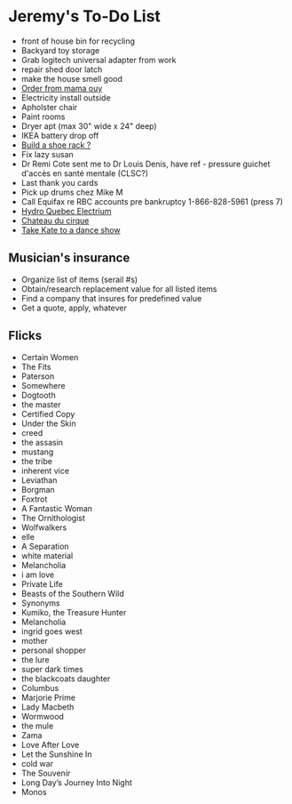 # Jeremy's To-Do List

- front of house bin for recycling
- Backyard toy storage
- Grab logitech universal adapter from work
- repair shed door latch
- make the house smell good
- [Order from mama ouy](https://www.instagram.com/mama.ouy/)
- Electricity install outside
- Apholster chair
- Paint rooms
- Dryer apt (max 30" wide x 24" deep)
- IKEA battery drop off
- [Build a shoe rack ?](https://www.youtube.com/watch?v=EWs8dlkZrtQ)
- Fix lazy susan
- Dr Remi Cote sent me to Dr Louis Denis, have ref - pressure guichet d'accès en santé mentale (CLSC?)
- Last thank you cards
- Pick up drums chez Mike M
- Call Equifax re RBC accounts pre bankruptcy 1-866-828-5961 (press 7)
- [Hydro Quebec Electrium](http://www.hydroquebec.com/visit/monteregie/electrium.html)
- [Chateau du cirque](https://www.chateau-cirque.com/)
- [Take Kate to a dance show](https://www.quebecdanse.org/)

## Musician's insurance

- Organize list of items (serail #s)
- Obtain/research replacement value for all listed items
- Find a company that insures for predefined value
- Get a quote, apply, whatever

## Flicks

- Certain Women
- The Fits
- Paterson
- Somewhere
- Dogtooth
- the master
- Certified Copy
- Under the Skin
- creed
- the assasin
- mustang
- the tribe
- inherent vice
- Leviathan
- Borgman
- Foxtrot
- A Fantastic Woman
- The Ornithologist
- Wolfwalkers
- elle
- A Separation
- white material
- Melancholia
- i am love
- Private Life
- Beasts of the Southern Wild
- Synonyms
- Kumiko, the Treasure Hunter
- Melancholia
- ingrid goes west
- mother
- personal shopper
- the lure
- super dark times
- the blackcoats daughter
- Columbus
- Marjorie Prime
- Lady Macbeth
- Wormwood
- the mule
- Zama
- Love After Love
- Let the Sunshine In
- cold war
- The Souvenir
- Long Day’s Journey Into Night
- Monos
